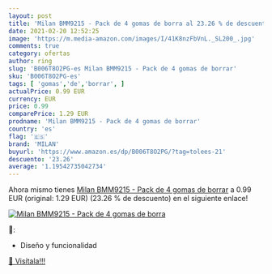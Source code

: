 ```yaml
---
layout: post
title: 'Milan BMM9215 - Pack de 4 gomas de borra al 23.26 % de descuento'
date: 2021-02-20 12:52:25
image: 'https://m.media-amazon.com/images/I/41K8nzFbVnL._SL200_.jpg'
comments: true
category: ofertas
author: ring
slug: 'B006T8O2PG-es Milan BMM9215 - Pack de 4 gomas de borrar'
sku: 'B006T8O2PG-es'
tags: [ 'gomas','de','borrar', ]
actualPrice: 0.99 EUR
currency: EUR
price: 0.99
comparePrice: 1.29 EUR
prodname: 'Milan BMM9215 - Pack de 4 gomas de borrar'
country: 'es'
flag: '🇪🇸'
brand: 'MILAN'
buyurl: 'https://www.amazon.es/dp/B006T8O2PG/?tag=tolees-21'
descuento: '23.26'
average: '1.19542735042734'
---
```


Ahora mismo tienes [Milan BMM9215 - Pack de 4 gomas de borrar](https://www.amazon.es/dp/B006T8O2PG/?tag=tolees-21) a 0.99 EUR (original: 1.29 EUR) (23.26 %  de descuento) en el siguiente enlace!

[![Milan BMM9215 - Pack de 4 gomas de borra](https://m.media-amazon.com/images/I/41K8nzFbVnL._SL200_.jpg)](https://www.amazon.es/dp/B006T8O2PG/?tag=tolees-21)

🔎:

- Diseño y funcionalidad

[🛒 Visítala!!!](https://www.amazon.es/dp/B006T8O2PG/?tag=tolees-21)
